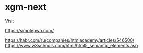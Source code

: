 # xgm-next

[Visit](https://nazarpunk.github.io/xgm-next)

https://simplepwa.com/

https://habr.com/ru/companies/htmlacademy/articles/546500/
https://www.w3schools.com/html/html5_semantic_elements.asp
